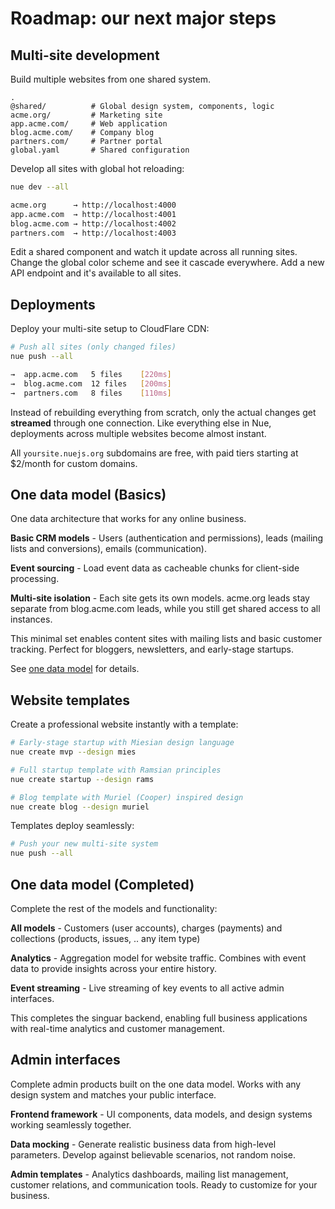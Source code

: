 
# **Roadmap:** our next major steps

## Multi-site development
Build multiple websites from one shared system.

```
.
@shared/          # Global design system, components, logic
acme.org/         # Marketing site
app.acme.com/     # Web application
blog.acme.com/    # Company blog
partners.com/     # Partner portal
global.yaml       # Shared configuration
```

Develop all sites with global hot reloading:

```sh
nue dev --all

acme.org      → http://localhost:4000
app.acme.com  → http://localhost:4001
blog.acme.com → http://localhost:4002
partners.com  → http://localhost:4003
```

Edit a shared component and watch it update across all running sites. Change the global color scheme and see it cascade everywhere. Add a new API endpoint and it's available to all sites.



## Deployments
Deploy your multi-site setup to CloudFlare CDN:

```sh
# Push all sites (only changed files)
nue push --all

→  app.acme.com   5 files    [220ms]
→  blog.acme.com  12 files   [200ms]
→  partners.com   8 files    [110ms]
```

Instead of rebuilding everything from scratch, only the actual changes get **streamed** through one connection. Like everything else in Nue, deployments across multiple websites become almost instant.

All `yoursite.nuejs.org` subdomains are free, with paid tiers starting at $2/month for custom domains.


## One data model (Basics)
One data architecture that works for any online business.

**Basic CRM models** - Users (authentication and permissions), leads (mailing lists and conversions), emails (communication).

**Event sourcing** - Load event data as cacheable chunks for client-side processing.

**Multi-site isolation** - Each site gets its own models. acme.org leads stay separate from blog.acme.com leads, while you still get shared access to all instances.

This minimal set enables content sites with mailing lists and basic customer tracking. Perfect for bloggers, newsletters, and early-stage startups.

See [one data model](one-data-model) for details.



## Website templates
Create a professional website instantly with a template:

```sh
# Early-stage startup with Miesian design language
nue create mvp --design mies

# Full startup template with Ramsian principles
nue create startup --design rams

# Blog template with Muriel (Cooper) inspired design
nue create blog --design muriel
```

Templates deploy seamlessly:

```sh
# Push your new multi-site system
nue push --all
```


## One data model (Completed)
Complete the rest of the models and functionality:

**All models** - Customers (user accounts), charges (payments) and collections (products, issues, .. any item type)

**Analytics** - Aggregation model for website traffic. Combines with event data to provide insights across your entire history.

**Event streaming** - Live streaming of key events to all active admin interfaces.

This completes the singuar backend, enabling full business applications with real-time analytics and customer management.


## Admin interfaces
Complete admin products built on the one data model. Works with any design system and matches your public interface.

**Frontend framework** - UI components, data models, and design systems working seamlessly together.

**Data mocking** - Generate realistic business data from high-level parameters. Develop against believable scenarios, not random noise.

**Admin templates** - Analytics dashboards, mailing list management, customer relations, and communication tools. Ready to customize for your business.




